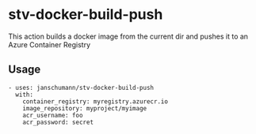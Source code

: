 # stv-docker-build-push

This action builds a docker image from the current dir and pushes it to an Azure Container Registry

## Usage

```
- uses: janschumann/stv-docker-build-push
  with:
    container_registry: myregistry.azurecr.io
    image_repository: myproject/myimage
    acr_username: foo
    acr_password: secret
```
